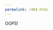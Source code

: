```yaml
---
permalink: /404.html
---
```

<meta http-equiv="refresh" content="3;URL='http://vbp.veeambp.com/VBP/'" />


OOPS!
